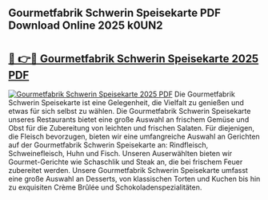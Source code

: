 ## Gourmetfabrik Schwerin Speisekarte PDF Download Online 2025 k0UN2

# <h2><a href="http://gc9hrg.nevu.top/?p=Gourmetfabrik+Schwerin+Speisekarte">🔗 👉🔴 Gourmetfabrik Schwerin Speisekarte 2025 PDF</a></h2>

[![Gourmetfabrik Schwerin Speisekarte 2025 PDF](https://i.imgur.com/dBaPXMq.png)](http://gc9hrg.nevu.top/?p=Gourmetfabrik+Schwerin+Speisekarte)
Die Gourmetfabrik Schwerin Speisekarte ist eine Gelegenheit, die Vielfalt zu genießen und etwas für sich selbst zu wählen. Die Gourmetfabrik Schwerin Speisekarte unseres Restaurants bietet eine große Auswahl an frischem Gemüse und Obst für die Zubereitung von leichten und frischen Salaten. Für diejenigen, die Fleisch bevorzugen, bieten wir eine umfangreiche Auswahl an Gerichten auf der Gourmetfabrik Schwerin Speisekarte an: Rindfleisch, Schweinefleisch, Huhn und Fisch. Unseren Auserwählten bieten wir Gourmet-Gerichte wie Schaschlik und Steak an, die bei frischem Feuer zubereitet werden. Unsere Gourmetfabrik Schwerin Speisekarte umfasst eine große Auswahl an Desserts, von klassischen Torten und Kuchen bis hin zu exquisiten Crème Brûlée und Schokoladenspezialitäten.
